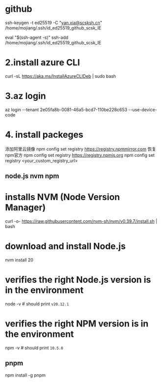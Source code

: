 # github 

ssh-keygen -t ed25519 -C "yan.xia@scsksh.cn"
/home/mojiang/.ssh/id_ed25519_github_scsk_IE

eval "$(ssh-agent -s)"
ssh-add /home/mojiang/.ssh/id_ed25519_github_scsk_IE

# 2.install azure CLI
curl -sL https://aka.ms/InstallAzureCLIDeb | sudo bash

# 3.az login
az login --tenant 2e05fa8b-0081-46a5-bcd7-110be228c653 --use-device-code

# 4. install packeges
添加阿里云镜像
npm config set registry https://registry.npmmirror.com
恢复npm官方
npm config set registry https://registry.npmjs.org
npm config set registry <your_custom_registry_url>

## node.js nvm npm
# installs NVM (Node Version Manager)
curl -o- https://raw.githubusercontent.com/nvm-sh/nvm/v0.39.7/install.sh | bash
# download and install Node.js
nvm install 20
# verifies the right Node.js version is in the environment
node -v # should print `v20.12.1`
# verifies the right NPM version is in the environment
npm -v # should print `10.5.0`

## pnpm
npm install -g pnpm


